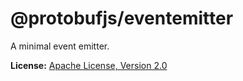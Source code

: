 @protobufjs/eventemitter
========================
A minimal event emitter.

**License:** [Apache License, Version 2.0](http://www.apache.org/licenses/LICENSE-2.0.html)

